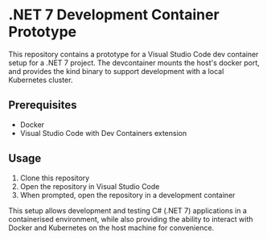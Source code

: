 # .NET 7 Development Container Prototype

This repository contains a prototype for a Visual Studio Code dev container setup for a .NET 7 project. The devcontainer mounts the host's docker port, and provides the kind binary to support development with a local Kubernetes cluster.

## Prerequisites

- Docker
- Visual Studio Code with Dev Containers extension

## Usage

1. Clone this repository
2. Open the repository in Visual Studio Code
3. When prompted, open the repository in a development container

This setup allows development and testing C# (.NET 7) applications in a containerised environment, while also providing the ability to interact with Docker and Kubernetes on the host machine for convenience.
